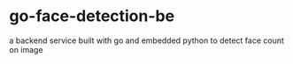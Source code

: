 # go-face-detection-be
a backend service built with go and embedded python to detect face count on image
